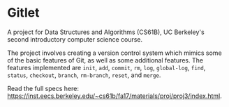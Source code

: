 # Gitlet

A project for Data Structures and Algorithms (CS61B), UC Berkeley's second introductory computer science course.

The project involves creating a version control system which mimics some of the basic features of Git, as well as some additional features. The features implemented are `init`, `add`, `commit`, `rm`, `log`, `global-log`, `find`, `status`, `checkout`, `branch`, `rm-branch`, `reset`, and `merge`.

Read the full specs here: https://inst.eecs.berkeley.edu/~cs61b/fa17/materials/proj/proj3/index.html.
